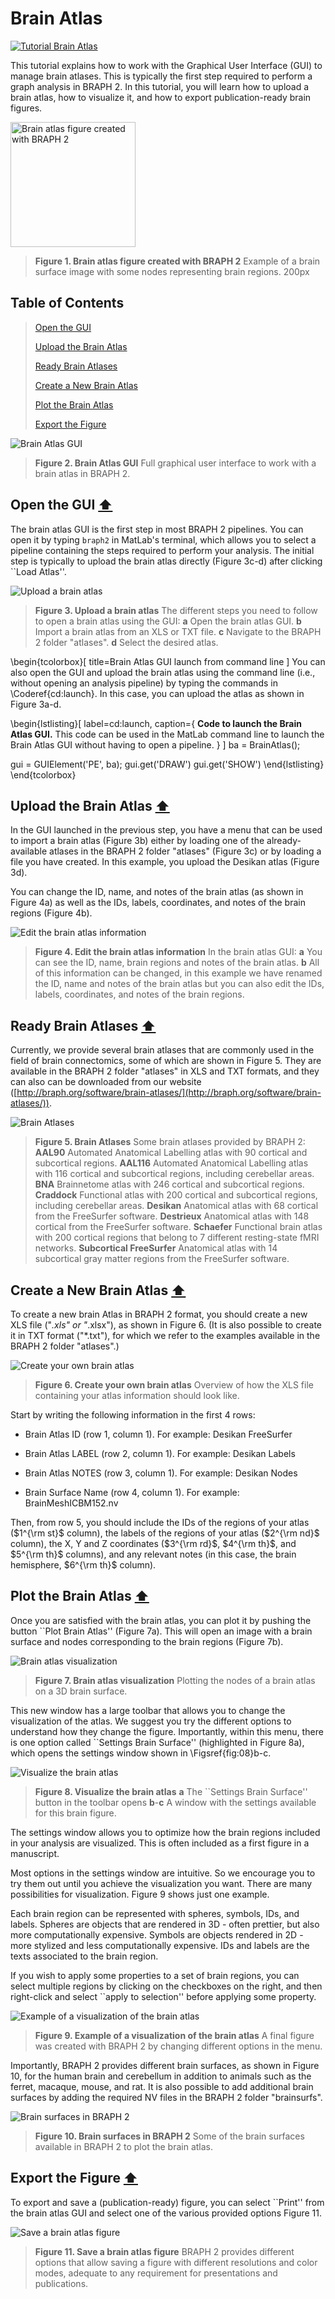 # Brain Atlas

[![Tutorial Brain Atlas](https://img.shields.io/badge/PDF-Download-red?style=flat-square&logo=adobe-acrobat-reader)](tut_ba.pdf)

This tutorial explains how to work with the Graphical User Interface (GUI) to manage brain atlases.
This is typically the first step required to perform a graph analysis in BRAPH 2. 
In this tutorial, you will learn how to upload a brain atlas, how to visualize it, and how to export publication-ready brain figures.


<img src="fig01.jpg" alt="Brain atlas figure created with BRAPH 2" height="200px">

> **Figure 1. Brain atlas figure created with BRAPH 2**
> Example of a brain surface image with some nodes representing brain regions. 200px

## Table of Contents
> [Open the GUI](#Open-the-GUI)
>
> [Upload the Brain Atlas](#Upload-the-Brain-Atlas)
>
> [Ready Brain Atlases](#Ready-Brain-Atlases)
>
> [Create a New Brain Atlas](#Create-a-New-Brain-Atlas)
>
> [Plot the Brain Atlas](#Plot-the-Brain-Atlas)
>
> [Export the Figure](#Export-the-Figure)
>

<img src="fig02.jpg" alt="Brain Atlas GUI">

> **Figure 2. Brain Atlas GUI**
> Full graphical user interface to work with a brain atlas in BRAPH 2.




## Open the GUI  [⬆](#Table-of-Contents)

The brain atlas GUI is the first step in most BRAPH 2 pipelines. You can open it by typing `braph2` in MatLab's terminal, which allows you to select a pipeline containing the steps required to perform your analysis. The initial step is typically to upload the brain atlas directly (Figure 3c-d) after clicking ``Load Atlas''. 

<img src="fig03.jpg" alt="Upload a brain atlas">

> **Figure 3. Upload a brain atlas**
> The different steps you need to follow to open a brain atlas using the GUI: 
> 	**a** Open the brain atlas GUI.
> 	**b** Import a brain atlas from an XLS or TXT file.
> 	**c** Navigate to the BRAPH 2 folder "atlases".
> 	**d** Select the desired atlas.



\begin{tcolorbox}[
	title=Brain Atlas GUI launch from command line
]
You can also open the GUI and upload the brain atlas using the command line (i.e., without opening an analysis pipeline) by typing the commands in \Coderef{cd:launch}. In this case, you can upload the atlas as shown in Figure 3a-d.

\begin{lstlisting}[
	label=cd:launch,
	caption={
		**Code to launch the Brain Atlas GUI.**
		This code can be used in the MatLab command line to launch the  Brain Atlas GUI without having to open a pipeline.
	}
]
ba = BrainAtlas();

gui = GUIElement('PE', ba);
gui.get('DRAW')
gui.get('SHOW')
\end{lstlisting}
\end{tcolorbox}


## Upload the Brain Atlas  [⬆](#Table-of-Contents)

In the GUI launched in the previous step, you have a menu that can be used to import a brain atlas (Figure 3b) either by loading one of the already-available atlases in the BRAPH 2 folder "atlases" (Figure 3c) or by loading a file you have created. In this example, you upload the Desikan atlas (Figure 3d).

You can change the ID, name, and notes of the brain atlas (as shown in Figure 4a) as well as the IDs, labels, coordinates, and notes of the brain regions (Figure 4b).

<img src="fig04.png" alt="Edit the brain atlas information">

> **Figure 4. Edit the brain atlas information**
> In the brain atlas GUI: 
> 	**a** You can see the ID, name, brain regions and notes of the brain atlas.
> 	**b** All of this information can be changed, in this example we have renamed the ID, name and notes of the brain atlas but you can also edit the IDs, labels, coordinates, and notes of the brain regions.



## Ready Brain Atlases  [⬆](#Table-of-Contents)



Currently, we provide several brain atlases that are commonly used in the field of brain connectomics, some of which are shown in Figure 5. 
They are available in the BRAPH 2 folder "atlases" in XLS and TXT formats, and they can also can be downloaded from our website ([http://braph.org/software/brain-atlases/](http://braph.org/software/brain-atlases/)).

<img src="fig05.jpg" alt="Brain Atlases">

> **Figure 5. Brain Atlases**
> Some brain atlases provided by BRAPH 2: 
> 	**AAL90** Automated Anatomical Labelling atlas with 90 cortical and subcortical regions.
> 	**AAL116** Automated Anatomical Labelling atlas with 116 cortical and subcortical regions, including cerebellar areas.
> 	**BNA** Brainnetome atlas with 246 cortical and subcortical regions.
> 	**Craddock** Functional atlas with 200 cortical and subcortical regions, including cerebellar areas.
> 	**Desikan** Anatomical atlas with 68 cortical from the FreeSurfer software.
> 	**Destrieux** Anatomical atlas with 148 cortical from the FreeSurfer software.
> 	**Schaefer** Functional brain atlas with 200 cortical regions that belong to 7 different resting-state fMRI networks.
> 	**Subcortical FreeSurfer** Anatomical atlas with 14 subcortical gray matter regions from the FreeSurfer software.


## Create a New Brain Atlas  [⬆](#Table-of-Contents)

To create a new brain Atlas in BRAPH 2 format, you should create a new XLS file ("*.xls" or "*.xlsx"), as shown in Figure 6. 
(It is also possible to create it in TXT format ("*.txt"), for which we refer to the examples available in the BRAPH 2 folder "atlases".)



<img src="fig06.jpg" alt="Create your own brain atlas">

> **Figure 6. Create your own brain atlas**
> Overview of how the XLS file containing your atlas information should look like.

Start by writing the following information in the first 4 rows:


- Brain Atlas ID (row 1, column 1). 
For example: Desikan FreeSurfer

- Brain Atlas LABEL (row 2, column 1). 
For example: Desikan Labels

- Brain Atlas NOTES (row 3, column 1).
For example: Desikan Nodes

- Brain Surface Name (row 4, column 1).
For example: BrainMeshICBM152.nv


Then, from row 5, you should include the IDs of the regions of your atlas ($1^{\rm st}$ column), the labels of the regions of your atlas ($2^{\rm nd}$ column), the X, Y and Z coordinates ($3^{\rm rd}$, $4^{\rm th}$, and $5^{\rm th}$ columns), and any relevant notes (in this case, the brain hemisphere, $6^{\rm th}$ column).	


## Plot the Brain Atlas  [⬆](#Table-of-Contents)

Once you are satisfied with the brain atlas, you can plot it by pushing the button ``Plot Brain Atlas'' (Figure 7a). 
This will open an image with a brain surface and nodes corresponding to the brain regions (Figure 7b).


<img src="fig07.jpg" alt="Brain atlas visualization">

> **Figure 7. Brain atlas visualization**
> Plotting the nodes of a brain atlas on a 3D brain surface.
	
This new window has a large toolbar that allows you to change the visualization of the atlas. We suggest you try the different options to understand how they change the figure. Importantly, within this menu, there is one option called ``Settings Brain Surface'' (highlighted in Figure 8a), which opens the settings window shown in \Figsref{fig:08}b-c.



<img src="fig08.jpg" alt="Visualize the brain atlas">

> **Figure 8. Visualize the brain atlas**
> **a** The ``Settings Brain Surface'' button in the toolbar opens **b**-**c** A window with the settings available for this brain figure.

The settings window allows you to optimize how the brain regions included in your analysis are visualized. This is often included as a first figure in a manuscript.

Most options in the settings window are intuitive. So we encourage you to try them out until you achieve the visualization you want. There are many possibilities for visualization. Figure 9 shows just one example.

Each brain region can be represented with spheres, symbols, IDs, and labels.
Spheres are objects that are rendered in 3D - often prettier, but also more computationally expensive.
Symbols are objects rendered in 2D - more stylized and less computationally expensive.
IDs and labels are the texts associated to the brain region.

If you wish to apply some properties to a set of brain regions, you can select multiple regions by clicking on the checkboxes on the right, and then right-click and select ``apply to selection'' before applying some property.

<img src="fig09.jpg" alt="Example of a visualization of the brain atlas">

> **Figure 9. Example of a visualization of the brain atlas**
> A final figure was created with BRAPH 2 by changing different options in the menu.





Importantly, BRAPH 2 provides different brain surfaces, as shown in Figure 10, for the human brain and cerebellum in addition to animals such as the ferret, macaque, mouse, and rat.
It is also possible to add additional brain surfaces by adding the required NV files in the BRAPH 2 folder "brainsurfs".

<img src="fig10.png" alt="Brain surfaces in BRAPH 2">

> **Figure 10. Brain surfaces in BRAPH 2**
> Some of the brain surfaces available in BRAPH 2 to plot the brain atlas.




## Export the Figure  [⬆](#Table-of-Contents)

To export and save a (publication-ready) figure, you can select ``Print'' from the brain atlas GUI and select one of the various provided options Figure 11.


	
<img src="fig11.jpg" alt="Save a brain atlas figure">

> **Figure 11. Save a brain atlas figure**
> BRAPH 2 provides different options that allow saving a figure with different resolutions and color modes, adequate to any requirement for presentations and publications.
